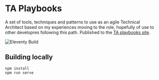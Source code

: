 # TA Playbooks

A set of tools, techniques and patterns to use as an agile Technical Architect based on my experiences moving to the role, hopefully of use to other developres following this path. Published to the [TA playbooks site](https://mattmachell.github.io/ta-playbooks/).

![Eleventy Build](https://github.com/mattmachell/ta-playbooks/workflows/Eleventy%20Build/badge.svg)

## Building locally

```
npm install
npm run serve
```
